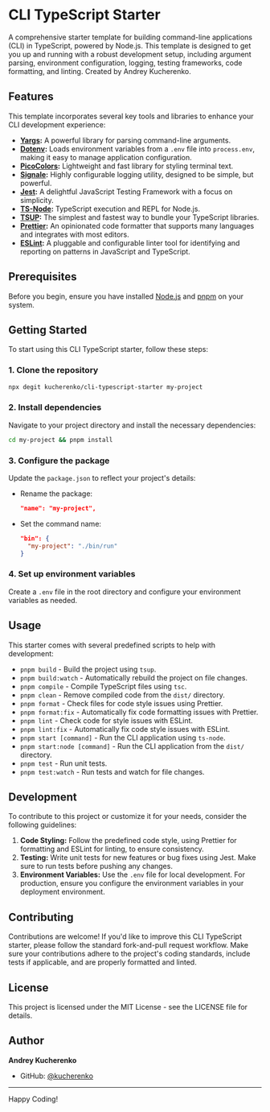 # CLI TypeScript Starter

A comprehensive starter template for building command-line applications (CLI) in TypeScript, powered by Node.js. This template is designed to get you up and running with a robust development setup, including argument parsing, environment configuration, logging, testing frameworks, code formatting, and linting. Created by Andrey Kucherenko.

## Features

This template incorporates several key tools and libraries to enhance your CLI development experience:

- **[Yargs](https://github.com/yargs/yargs):** A powerful library for parsing command-line arguments.
- **[Dotenv](https://github.com/motdotla/dotenv):** Loads environment variables from a `.env` file into `process.env`, making it easy to manage application configuration.
- **[PicoColors](https://github.com/alexeyraspopov/picocolors):** Lightweight and fast library for styling terminal text.
- **[Signale](https://github.com/klaussinani/signale):** Highly configurable logging utility, designed to be simple, but powerful.
- **[Jest](https://jestjs.io/):** A delightful JavaScript Testing Framework with a focus on simplicity.
- **[TS-Node](https://typestrong.org/ts-node/):** TypeScript execution and REPL for Node.js.
- **[TSUP](https://tsup.egoist.sh/):** The simplest and fastest way to bundle your TypeScript libraries.
- **[Prettier](https://prettier.io/):** An opinionated code formatter that supports many languages and integrates with most editors.
- **[ESLint](https://eslint.org/):** A pluggable and configurable linter tool for identifying and reporting on patterns in JavaScript and TypeScript.

## Prerequisites

Before you begin, ensure you have installed [Node.js](https://nodejs.org/) and [pnpm](https://pnpm.io/) on your system.

## Getting Started

To start using this CLI TypeScript starter, follow these steps:

### 1. Clone the repository

```sh
npx degit kucherenko/cli-typescript-starter my-project
```

### 2. Install dependencies

Navigate to your project directory and install the necessary dependencies:

```sh
cd my-project && pnpm install
```

### 3. Configure the package

Update the `package.json` to reflect your project's details:

- Rename the package:
    ```json
    "name": "my-project",
    ```
- Set the command name:
    ```json
    "bin": {
      "my-project": "./bin/run"
    }
    ```

### 4. Set up environment variables

Create a `.env` file in the root directory and configure your environment variables as needed.

## Usage

This starter comes with several predefined scripts to help with development:

- `pnpm build` - Build the project using `tsup`.
- `pnpm build:watch` - Automatically rebuild the project on file changes.
- `pnpm compile` - Compile TypeScript files using `tsc`.
- `pnpm clean` - Remove compiled code from the `dist/` directory.
- `pnpm format` - Check files for code style issues using Prettier.
- `pnpm format:fix` - Automatically fix code formatting issues with Prettier.
- `pnpm lint` - Check code for style issues with ESLint.
- `pnpm lint:fix` - Automatically fix code style issues with ESLint.
- `pnpm start [command]` - Run the CLI application using `ts-node`.
- `pnpm start:node [command]` - Run the CLI application from the `dist/` directory.
- `pnpm test` - Run unit tests.
- `pnpm test:watch` - Run tests and watch for file changes.

## Development

To contribute to this project or customize it for your needs, consider the following guidelines:

1. **Code Styling:** Follow the predefined code style, using Prettier for formatting and ESLint for linting, to ensure consistency.
2. **Testing:** Write unit tests for new features or bug fixes using Jest. Make sure to run tests before pushing any changes.
3. **Environment Variables:** Use the `.env` file for local development. For production, ensure you configure the environment variables in your deployment environment.

## Contributing

Contributions are welcome! If you'd like to improve this CLI TypeScript starter, please follow the standard fork-and-pull request workflow. Make sure your contributions adhere to the project's coding standards, include tests if applicable, and are properly formatted and linted.

## License

This project is licensed under the MIT License - see the LICENSE file for details.

## Author

**Andrey Kucherenko**

- GitHub: [@kucherenko](https://github.com/kucherenko)

---

Happy Coding!
